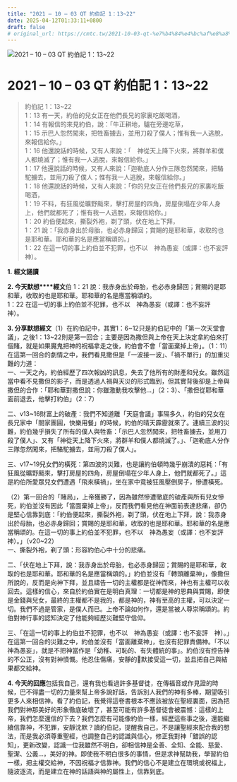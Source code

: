 ```yaml
---
title: "2021 – 10 – 03 QT 約伯記 1：13~22"
date: 2025-04-12T01:33:11+0800
draft: false
# original_url: https://cmtc.tw/2021-10-03-qt-%e7%b4%84%e4%bc%af%e8%a8%98-1%ef%bc%9a1322
---
```


![2021 – 10 – 03 QT 約伯記 1：13~22](/images/qt.jpg   "2021 – 10 – 03 QT 約伯記 1：13~22")

# 2021 – 10 – 03 QT 約伯記 1：13~22

> 約伯記 1：13~22  
> 1：13 有一天，約伯的兒女正在他們長兄的家裏吃飯喝酒，  
> 1：14 有報信的來見約伯，說：「牛正耕地，驢在旁邊吃草，  
> 1：15 示巴人忽然闖來，把牲畜擄去，並用刀殺了僕人；惟有我一人逃脫，來報信給你。」  
> 1：16 他還說話的時候，又有人來說：「　神從天上降下火來，將群羊和僕人都燒滅了；惟有我一人逃脫，來報信給你。」  
> 1：17 他還說話的時候，又有人來說：「迦勒底人分作三隊忽然闖來，把駱駝擄去，並用刀殺了僕人；惟有我一人逃脫，來報信給你。」  
> 1：18 他還說話的時候，又有人來說：「你的兒女正在他們長兄的家裏吃飯喝酒，  
> 1：19 不料，有狂風從曠野颳來，擊打房屋的四角，房屋倒塌在少年人身上，他們就都死了；惟有我一人逃脫，來報信給你。」  
> 1：20 約伯便起來，撕裂外袍，剃了頭，伏在地上下拜，  
> 1：21 說：「我赤身出於母胎，也必赤身歸回；賞賜的是耶和華，收取的也是耶和華。耶和華的名是應當稱頌的。」  
> 1：22 在這一切的事上約伯並不犯罪，也不以　神為愚妄（或譯：也不妄評　神）。

**1.** **經文誦讀**

**2. 今天默想****經文**伯 1：21 說：我赤身出於母胎，也必赤身歸回；賞賜的是耶和華，收取的也是耶和華。耶和華的名是應當稱頌的。  
1：22 在這一切的事上約伯並不犯罪，也不以　神為愚妄（或譯：也不妄評　神）。

**3. 分享默想經文**（1）在約伯記中，其實1：6~12只是約伯記中的「第一次天堂會議」，之後1：13~22則是第一回合；主要是因為撒但與上帝在天上決定拿約伯來打個賭，就是如果魔鬼把神的祝福拿走之後，約伯會不會「當面棄掉上帝」。（1：11）在這第一回合的劇情之中，我們看見撒但是「一波接一波」、「禍不單行」的加重災難的力道：  
一、一天之內，約伯經歷了四次報凶的訊息，失去了他所有的財產和兒女。雖然這當中看不見撒但的影子，而是透過人禍與天災的形式臨到，但其實背後卻是上帝與撒但的合作：「耶和華對撒但說：你雖激動我攻擊他…」（2：3）、「撒但從耶和華面前退去，他擊打約伯」（2：7）

二、v13~16財富上的破產：我們不知道離「天庭會議」事隔多久，約伯的兒女在長兄家中「閤家團圓，快樂用餐」的時候，約伯的晴天霹靂就來了。連續三波的災難，約伯幾乎損失了所有的僕人與牲畜：「示巴人忽然闖來，把牲畜擄去，並用刀殺了僕人」、又有「神從天上降下火來，將群羊和僕人都燒滅了。」、「迦勒底人分作三隊忽然闖來，把駱駝擄去，並用刀殺了僕人」。

三、v17~19兒女們的橫死：第四波的災難，也是讓約伯頓時幾乎崩潰的惡耗：「有狂風從曠野颳來，擊打房屋的四角，房屋倒塌在少年人身上，他們就都死了。」這是約伯所愛眾兒女們遭遇「飛來橫禍」，坐在家中竟被狂風壓倒房子，慘遭橫死。

（2）第一回合的「賭局」，上帝獲勝了，因為雖然慘遭徹底的破產與所有兒女慘死，約伯並沒有因此「當面棄掉上帝」，反而我們看見他在神面前表達悲痛，卻仍是堅心信靠到底：「約伯便起來，撕裂外袍，剃了頭，伏在地上下拜，說：我赤身出於母胎，也必赤身歸回；賞賜的是耶和華，收取的也是耶和華。耶和華的名是應當稱頌的。在這一切的事上約伯並不犯罪，也不以　神為愚妄（或譯：也不妄評　神）。」（v20~22）  
一、撕裂外袍，剃了頭：形容約伯心中十分的悲痛。

二、「伏在地上下拜，說：我赤身出於母胎，也必赤身歸回；賞賜的是耶和華，收取的也是耶和華。耶和華的名是應當稱頌的。」約伯並沒有「轉頭離棄神」，像撒但所說的，反而是向神下拜，並且禱告一切的主權都是從神而來，神也有主權可以收回去。這樣的信心，來自於約伯實在是明白真理：一切都是神的恩典與賞賜，即使是金錢與兒女，最終的主權都不是我的，都是神的，神有至高的主權，可以決定一切。我們不過是管家，是僕人而已。上帝不論如何作，還是當被人尊崇稱頌的。約伯對神行事的認知決定了他能夠經歷災難堅守信仰。

三、「在這一切的事上約伯並不犯罪，也不以　神為愚妄（或譯：也不妄評　神）。」在這第一回合的災難之中，約伯並沒有「當面離棄神」，也沒有犯罪責備神。「不以神為愚妄」，就是不把神當作是「幼稚、可恥的、有失體統的事」。約伯沒有控告神的不公正，沒有對神憤慨。他忍住傷痛，安靜的𪐥默接受這一切，並且把自己與結果都交給神。

**4. 今天的回應**包括我自己，還有我也看過許多基督徒，在傳福音或作見證的時候，巴不得盡一切的力量來幫上帝多說好話，告訴別人我們的神有多棒，期望吸引更多人來相信神。看了約伯記，我覺得這卷書根本不應該被放在聖經裏面，因為把我們對神那美好的形象徹底破壞了，甚至可能有許多基督徒會被震憾：這樣的上帝，我們怎麼還信的下去？我們怎麼有可能像約伯一樣，經歷這些事之後，還能繼續信靠神，不犯罪，安靜沈默？讀約伯記，提醒我自己，不是讓聖經來配合我的想法，而是我必須尊重聖經，也調整自己的認識與信心，修正我對神「錯誤的認知」，更新改變，認識一位我雖然不明白，卻相信神是全善、全知、全能、慈愛、聖潔、公義…，美好的神。即使我不明白很多的事情，但是求神幫助我，學習約伯一樣，把主權交給神，不因祝福才信靠神。我們的信心不是建立在環境或祝福上，隨波逐流，而是建立在神的話語與神的屬性上，信靠到底。